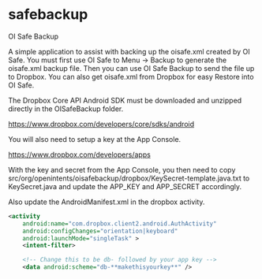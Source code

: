 safebackup
==========

OI Safe Backup

A simple application to assist with backing up the oisafe.xml created
by OI Safe.  You must first use OI Safe to Menu -> Backup to generate
the oisafe.xml backup file.  Then you can use OI Safe Backup to send
the file up to Dropbox.  You can also get oisafe.xml from Dropbox for
easy Restore into OI Safe.

The Dropbox Core API Android SDK must be downloaded and unzipped directly
in the OISafeBackup folder.

https://www.dropbox.com/developers/core/sdks/android

You will also need to setup a key at the App Console.

https://www.dropbox.com/developers/apps

With the key and secret from the App Console, you then need to copy 
src/org/openintents/oisafebackup/dropbox/KeySecret-template.java.txt 
to KeySecret.java and update the APP_KEY and APP_SECRET accordingly.

Also update the AndroidManifest.xml in the dropbox activity.

```xml
<activity
    android:name="com.dropbox.client2.android.AuthActivity"
    android:configChanges="orientation|keyboard"
    android:launchMode="singleTask" >
    <intent-filter>

	<!-- Change this to be db- followed by your app key -->
	<data android:scheme="db-**makethisyourkey**" />
```

